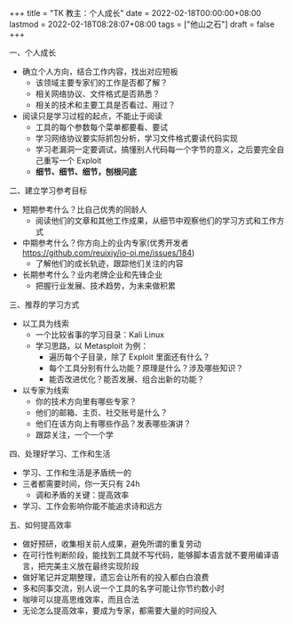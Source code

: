 +++
title = "TK 教主：个人成长"
date = 2022-02-18T00:00:00+08:00
lastmod = 2022-02-18T08:28:07+08:00
tags = ["他山之石"]
draft = false
+++

一、个人成长

-   确立个人方向，结合工作内容，找出对应短板
    -   该领域主要专家们的工作是否都了解？
    -   相关网络协议、文件格式是否熟悉？
    -   相关的技术和主要工具是否看过、用过？
-   阅读只是学习过程的起点，不能止于阅读
    -   工具的每个参数每个菜单都要看、要试
    -   学习网络协议要实际抓包分析，学习文件格式要读代码实现
    -   学习老漏洞一定要调试，搞懂别人代码每一个字节的意义，之后要完全自己重写一个 Exploit
    -   **细节、细节、细节，刨根问底**

二、建立学习参考目标

-   短期参考什么？比自己优秀的同龄人
    -   阅读他们的文章和其他工作成果，从细节中观察他们的学习方式和工作方式
-   中期参考什么？你方向上的业内专家(优秀开发者 <https://github.com/reuixiy/io-oi.me/issues/184>)
    -   了解他们的成长轨迹，跟踪他们关注的内容
-   长期参考什么？业内老牌企业和先锋企业
    -   把握行业发展、技术趋势，为未来做积累

三、推荐的学习方式

-   以工具为线索
    -   一个比较省事的学习目录：Kali Linux
    -   学习思路，以 Metasploit 为例：
        -   遍历每个子目录，除了 Exploit 里面还有什么？
        -   每个工具分别有什么功能？原理是什么？涉及哪些知识？
        -   能否改进优化？能否发展、组合出新的功能？
-   以专家为线索
    -   你的技术方向里有哪些专家？
    -   他们的邮箱、主页、社交账号是什么？
    -   他们在该方向上有哪些作品？发表哪些演讲？
    -   跟踪关注，一个一个学

四、处理好学习、工作和生活

-   学习、工作和生活是矛盾统一的
-   三者都需要时间，你一天只有 24h
    -   调和矛盾的关键：提高效率
-   学习、工作会影响你能不能追求诗和远方

五、如何提高效率

-   做好预研，收集相关前人成果，避免所谓的重复劳动
-   在可行性判断阶段，能找到工具就不写代码，能够脚本语言就不要用编译语言，把完美主义放在最终实现阶段
-   做好笔记并定期整理，遗忘会让所有的投入都白白浪费
-   多和同事交流，别人说一个工具的名字可能让你节约数小时
-   咖啡可以提高思维效率，而且合法
-   无论怎么提高效率，要成为专家，都需要大量的时间投入